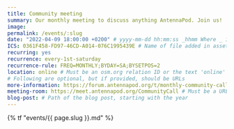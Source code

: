 ```yaml
---
title: Community meeting
summary: Our monthly meeting to discuss anything AntennaPod. Join us!
image:
permalink: /events/:slug
date: "2022-04-09 18:00:00 +0200" # yyyy-mm-dd hh:mm:ss _hhmm Where _ is either + or - to indicate the timezone in which the event is noted
ICS: 0361F458-FD97-46CD-A014-076C1995439E # Name of file added in assets/events folder
recurring: yes
recurrence: every-1st-saturday
recurrence-rule: FREQ=MONTHLY;BYDAY=SA;BYSETPOS=2
location: online # Must be an osm.org relation ID or the text 'online'
# Following are optional, but if provided, should be URLs
more-information: https://forum.antennapod.org/t/monthly-community-call/1869
meeting-room: https://meet.antennapod.org/CommunityCall # Must be a URL, only rendered if location is online
blog-post: # Path of the blog post, starting with the year
---
```


{% tf "events/{{ page.slug }}.md" %}
